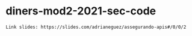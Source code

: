 # diners-mod2-2021-sec-code


```
Link slides: https://slides.com/adrianeguez/assegurando-apis#/0/0/2
```

